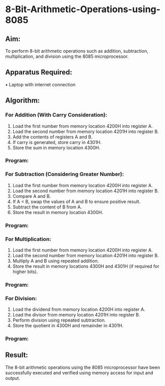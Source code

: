 # 8-Bit-Arithmetic-Operations-using-8085
## Aim:
To perform 8-bit arithmetic operations such as addition, subtraction, multiplication, and division using the 8085 microprocessor.

## Apparatus Required:
•	Laptop with internet connection

## Algorithm:

### For Addition (With Carry Consideration):
1.	Load the first number from memory location 4200H into register A.
2.	Load the second number from memory location 4201H into register B.
3.	Add the contents of registers A and B.
4.	If carry is generated, store carry in 4301H.
5.	Store the sum in memory location 4300H.
   
### Program:

### For Subtraction (Considering Greater Number):
1.	Load the first number from memory location 4200H into register A.
2.	Load the second number from memory location 4201H into register B.
3.	Compare A and B.
4.	If A < B, swap the values of A and B to ensure positive result.
5.	Subtract the content of B from A.
6.	Store the result in memory location 4300H.

### Program:

### For Multiplication:
1.	Load the first number from memory location 4200H into register A.
2.	Load the second number from memory location 4201H into register B.
3.	Multiply A and B using repeated addition.
4.	Store the result in memory locations 4300H and 4301H (if required for higher bits).

### Program:

### For Division:
1.	Load the dividend from memory location 4200H into register A.
2.	Load the divisor from memory location 4201H into register B.
3.	Perform division using repeated subtraction.
4.	Store the quotient in 4300H and remainder in 4301H.

### Program:

## Result:
The 8-bit arithmetic operations using the 8085 microprocessor have been successfully executed and verified using memory access for input and output.

